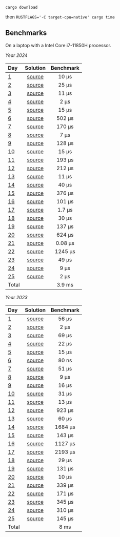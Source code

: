 `cargo download`

then
`RUSTFLAGS='-C target-cpu=native' cargo time`

Benchmarks
-----

On a laptop with a Intel Core i7-11850H processor.

*Year 2024*

| Day   | Solution | Benchmark |
|:--------|:--------:|:------:|
| [1](https://adventofcode.com/2024/day/1) | [source](https://github.com/gbagan/advent-of-code-rust/blob/master/src/year2024/day01.rs) | 10 μs |
| [2](https://adventofcode.com/2024/day/2) | [source](https://github.com/gbagan/advent-of-code-rust/blob/master/src/year2024/day02.rs) | 25 μs |
| [3](https://adventofcode.com/2024/day/3) | [source](https://github.com/gbagan/advent-of-code-rust/blob/master/src/year2024/day03.rs) | 11 μs |
| [4](https://adventofcode.com/2024/day/4) | [source](https://github.com/gbagan/advent-of-code-rust/blob/master/src/year2024/day04.rs) | 2 μs |
| [5](https://adventofcode.com/2024/day/5) | [source](https://github.com/gbagan/advent-of-code-rust/blob/master/src/year2024/day05.rs) | 15 μs |
| [6](https://adventofcode.com/2024/day/6) | [source](https://github.com/gbagan/advent-of-code-rust/blob/master/src/year2024/day06.rs) | 502 μs |
| [7](https://adventofcode.com/2024/day/7) | [source](https://github.com/gbagan/advent-of-code-rust/blob/master/src/year2024/day07.rs) | 170 μs |
| [8](https://adventofcode.com/2024/day/8) | [source](https://github.com/gbagan/advent-of-code-rust/blob/master/src/year2024/day08.rs) | 7 μs |
| [9](https://adventofcode.com/2024/day/9) | [source](https://github.com/gbagan/advent-of-code-rust/blob/master/src/year2024/day09.rs) | 128 μs |
| [10](https://adventofcode.com/2024/day/10) | [source](https://github.com/gbagan/advent-of-code-rust/blob/master/src/year2024/day10.rs) | 15 μs |
| [11](https://adventofcode.com/2024/day/11) | [source](https://github.com/gbagan/advent-of-code-rust/blob/master/src/year2024/day11.rs) | 193 μs |
| [12](https://adventofcode.com/2024/day/12) | [source](https://github.com/gbagan/advent-of-code-rust/blob/master/src/year2024/day12.rs) | 212 μs |
| [13](https://adventofcode.com/2024/day/13) | [source](https://github.com/gbagan/advent-of-code-rust/blob/master/src/year2024/day13.rs) | 11 μs |
| [14](https://adventofcode.com/2024/day/14) | [source](https://github.com/gbagan/advent-of-code-rust/blob/master/src/year2024/day14.rs) | 40 μs |
| [15](https://adventofcode.com/2024/day/15) | [source](https://github.com/gbagan/advent-of-code-rust/blob/master/src/year2024/day15.rs) | 376 μs |
| [16](https://adventofcode.com/2024/day/16) | [source](https://github.com/gbagan/advent-of-code-rust/blob/master/src/year2024/day16.rs) | 101 μs |
| [17](https://adventofcode.com/2024/day/17) | [source](https://github.com/gbagan/advent-of-code-rust/blob/master/src/year2024/day17.rs) | 1.7 μs |
| [18](https://adventofcode.com/2024/day/18) | [source](https://github.com/gbagan/advent-of-code-rust/blob/master/src/year2024/day18.rs) | 30 μs |
| [19](https://adventofcode.com/2024/day/19) | [source](https://github.com/gbagan/advent-of-code-rust/blob/master/src/year2024/day19.rs) | 137 μs |
| [20](https://adventofcode.com/2024/day/20) | [source](https://github.com/gbagan/advent-of-code-rust/blob/master/src/year2024/day20.rs) | 624 μs |
| [21](https://adventofcode.com/2024/day/21) | [source](https://github.com/gbagan/advent-of-code-rust/blob/master/src/year2024/day21.rs) | 0.08 μs |
| [22](https://adventofcode.com/2024/day/22) | [source](https://github.com/gbagan/advent-of-code-rust/blob/master/src/year2024/day22.rs) | 1245 μs |
| [23](https://adventofcode.com/2024/day/23) | [source](https://github.com/gbagan/advent-of-code-rust/blob/master/src/year2024/day23.rs) | 49 μs |
| [24](https://adventofcode.com/2024/day/24) | [source](https://github.com/gbagan/advent-of-code-rust/blob/master/src/year2024/day24.rs) | 9 μs |
| [25](https://adventofcode.com/2024/day/25) | [source](https://github.com/gbagan/advent-of-code-rust/blob/master/src/year2024/day25.rs) | 2 μs |
 | Total |     | 3.9 ms |

*Year 2023*

| Day   | Solution | Benchmark |
|:--------|:--------:|:------:|
| [1](https://adventofcode.com/2023/day/1) | [source](https://github.com/gbagan/advent-of-code-rust/blob/master/src/year2023/day01.rs) | 56 μs |
| [2](https://adventofcode.com/2023/day/2) | [source](https://github.com/gbagan/advent-of-code-rust/blob/master/src/year2023/day02.rs) | 2 μs |
| [3](https://adventofcode.com/2023/day/3) | [source](https://github.com/gbagan/advent-of-code-rust/blob/master/src/year2023/day03.rs) | 69 μs |
| [4](https://adventofcode.com/2023/day/4) | [source](https://github.com/gbagan/advent-of-code-rust/blob/master/src/year2023/day04.rs) | 22 μs |
| [5](https://adventofcode.com/2023/day/5) | [source](https://github.com/gbagan/advent-of-code-rust/blob/master/src/year2023/day05.rs) | 15 μs |
| [6](https://adventofcode.com/2023/day/6) | [source](https://github.com/gbagan/advent-of-code-rust/blob/master/src/year2023/day06.rs) | 80 ns |
| [7](https://adventofcode.com/2023/day/7) | [source](https://github.com/gbagan/advent-of-code-rust/blob/master/src/year2023/day07.rs) | 51 μs |
| [8](https://adventofcode.com/2023/day/8) | [source](https://github.com/gbagan/advent-of-code-rust/blob/master/src/year2023/day08.rs) | 9 μs |
| [9](https://adventofcode.com/2023/day/9) | [source](https://github.com/gbagan/advent-of-code-rust/blob/master/src/year2023/day09.rs) | 16 μs |
| [10](https://adventofcode.com/2023/day/10) | [source](https://github.com/gbagan/advent-of-code-rust/blob/master/src/year2023/day10.rs) | 31 μs |
| [11](https://adventofcode.com/2023/day/11) | [source](https://github.com/gbagan/advent-of-code-rust/blob/master/src/year2023/day11.rs) | 13 μs |
| [12](https://adventofcode.com/2023/day/12) | [source](https://github.com/gbagan/advent-of-code-rust/blob/master/src/year2023/day12.rs) | 923 μs |
| [13](https://adventofcode.com/2023/day/13) | [source](https://github.com/gbagan/advent-of-code-rust/blob/master/src/year2023/day13.rs) | 60 μs |
| [14](https://adventofcode.com/2023/day/14) | [source](https://github.com/gbagan/advent-of-code-rust/blob/master/src/year2023/day14.rs) | 1684 μs |
| [15](https://adventofcode.com/2023/day/15) | [source](https://github.com/gbagan/advent-of-code-rust/blob/master/src/year2023/day15.rs) | 143 μs |
| [16](https://adventofcode.com/2023/day/16) | [source](https://github.com/gbagan/advent-of-code-rust/blob/master/src/year2023/day16.rs) | 1127 μs |
| [17](https://adventofcode.com/2023/day/17) | [source](https://github.com/gbagan/advent-of-code-rust/blob/master/src/year2023/day17.rs) | 2193 μs |
| [18](https://adventofcode.com/2023/day/18) | [source](https://github.com/gbagan/advent-of-code-rust/blob/master/src/year2023/day18.rs) | 29 μs |
| [19](https://adventofcode.com/2023/day/19) | [source](https://github.com/gbagan/advent-of-code-rust/blob/master/src/year2023/day19.rs) | 131 μs |
| [20](https://adventofcode.com/2023/day/20) | [source](https://github.com/gbagan/advent-of-code-rust/blob/master/src/year2023/day20.rs) | 10 μs |
| [21](https://adventofcode.com/2023/day/21) | [source](https://github.com/gbagan/advent-of-code-rust/blob/master/src/year2023/day21.rs) | 339 μs |
| [22](https://adventofcode.com/2023/day/22) | [source](https://github.com/gbagan/advent-of-code-rust/blob/master/src/year2023/day22.rs) | 171 μs |
| [23](https://adventofcode.com/2023/day/23) | [source](https://github.com/gbagan/advent-of-code-rust/blob/master/src/year2023/day23.rs) | 345 μs |
| [24](https://adventofcode.com/2023/day/24) | [source](https://github.com/gbagan/advent-of-code-rust/blob/master/src/year2023/day24.rs) | 310 μs |
| [25](https://adventofcode.com/2023/day/25) | [source](https://github.com/gbagan/advent-of-code-rust/blob/master/src/year2023/day25.rs) | 145 μs |
 | Total |     | 8 ms |
